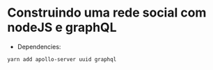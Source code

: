 # Construindo uma rede social com nodeJS e graphQL

* Dependencies:

`yarn add apollo-server uuid graphql`